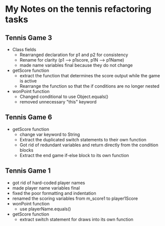 # My Notes on the tennis refactoring tasks

## Tennis Game 3

- Class fields
  - Rearranged declaration for p1 and p2 for consistency 
  - Rename for clarity (p1 --> p1score, p1N --> p1Name)
  - made name variables final because they do not change
- getScore function
  - extract the function that determines the score output while the game is active
  - Rearrange the function so that the if conditions are no longer nested
- wonPoint function
  - Changed conditional to use Object.equals()
  - removed unnecessary "this" keyword

## Tennis Game 6

- getScore function
  - change var keyword to String
  - Extract the duplicated switch statements to their own function
  - Got rid of redundant variables and return directly from the condition blocks
  - Extract the end game if-else block to its own function

## Tennis Game 1

- got rid of hard-coded player names
- made player name variables final
- fixed the poor formatting and indentation
- renamed the scoring variables from m_score1 to player1Score
- wonPoint function
  - use playerName.equals()
- getScore function
  - extract switch statement for draws into its own function